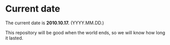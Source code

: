 # Current date

The current date is **2010.10.17.** (YYYY.MM.DD.)

This repository will be good when the world ends, so we will know how long it lasted.